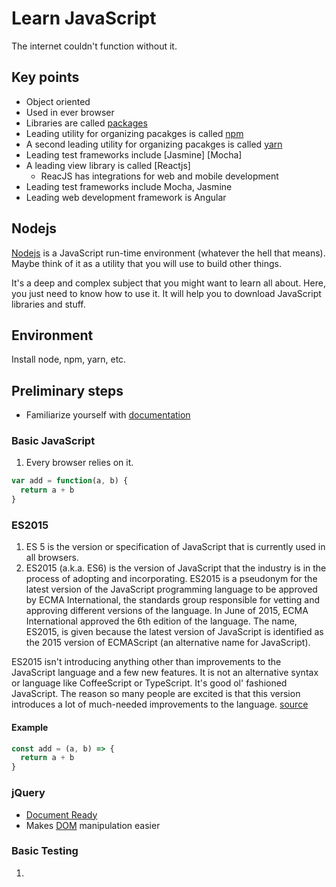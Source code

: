 # Learn JavaScript
The internet couldn't function without it.

## Key points
- Object oriented
- Used in ever browser
- Libraries are called [packages](https://rubygems.org/)
- Leading utility for organizing pacakges is called [npm](https://www.npmjs.com)
- A second leading utility for organizing pacakges is called [yarn](https://yarnpkg.com/en/)
- Leading test frameworks include [Jasmine] [Mocha]
- A leading view library is called [Reactjs]
  - ReacJS has integrations for web and mobile development
- Leading test frameworks include Mocha, Jasmine
- Leading web development framework is Angular

## Nodejs
[Nodejs](https://nodejs.org/en/) is a JavaScript run-time environment (whatever the hell that means).
Maybe think of it as a utility that you will use to build other things.

It's a deep and complex subject that you might want to learn all about. Here, you just need to know how to use it. It will help you to download JavaScript libraries and stuff.

## Environment
Install node, npm, yarn, etc.

## Preliminary steps
- Familiarize yourself with [documentation](https://developer.mozilla.org/en-US/docs/Web/JavaScript)

### Basic JavaScript
1. Every browser relies on it.

```javascript
var add = function(a, b) {
  return a + b
}
```

### ES2015
1. ES 5 is the version or specification of JavaScript that is currently used in all browsers.
2. ES2015 (a.k.a. ES6) is the version of JavaScript that the industry is in the process of adopting and incorporating.
ES2015 is a pseudonym for the latest version of the JavaScript programming language to be approved by ECMA International, the standards group responsible for vetting and approving different versions of the language. In June of 2015, ECMA International approved the 6th edition of the language. The name, ES2015, is given because the latest version of JavaScript is identified as the 2015 version of ECMAScript (an alternative name for JavaScript).

ES2015 isn't introducing anything other than improvements to the JavaScript language and a few new features. It is not an alternative syntax or language like CoffeeScript or TypeScript. It's good ol' fashioned JavaScript. The reason so many people are excited is that this version introduces a lot of much-needed improvements to the language. [source](https://themeteorchef.com/blog/what-is-es2015)

#### Example
```javascript
const add = (a, b) => {
  return a + b
}
```


### jQuery
- [Document Ready](https://learn.jquery.com/using-jquery-core/document-ready/)
- Makes [DOM](https://www.w3schools.com/js/js_htmldom.asp) manipulation easier

### Basic Testing
1.
